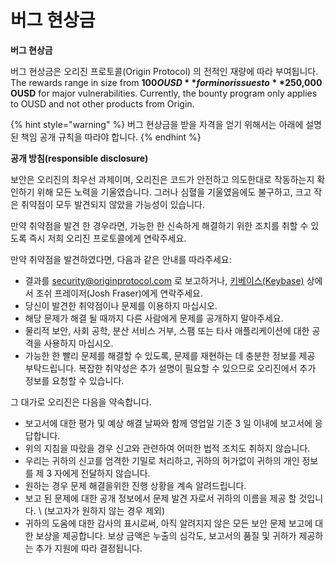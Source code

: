 # 버그 현상금

**버그 현상금**

버그 현상금은 오리진 프로토콜(Origin Protocol) 의 전적인 재량에 따라 부여됩니다. The rewards range in size from **$100 OUSD** for minor issues to **$250,000 OUSD** for major vulnerabilities. Currently, the bounty program only applies to OUSD and not other products from Origin.

{% hint style="warning" %}
버그 현상금을 받을 자격을 얻기 위해서는 아래에 설명된 책임 공개 규칙을 따라야 합니다.
{% endhint %}

**공개 방침(responsible disclosure)**

보안은 오리진의 최우선 과제이며, 오리진은 코드가 안전하고 의도한대로 작동하는지 확인하기 위해 모든 노력을 기울였습니다. 그러나 심혈을 기울였음에도 불구하고, 크고 작은 취약점이 모두 발견되지 않았을 가능성이 있습니다.

만약 취약점을 발견 한 경우라면, 가능한 한 신속하게 해결하기 위한 조치를 취할 수 있도록 즉시 저희 오리진 프로토콜에게 연락주세요.

만약 취약점을 발견하였다면, 다음과 같은 안내를 따라주세요:

* 결과를 [security@originprotocol.com](mailto:security@originprotcol.com) 로 보고하거나, [키베이스(Keybase)](https://keybase.io/joshfraser) 상에서 조쉬 프레이저(Josh Fraser)에게 연락주세요.
* 당신이 발견한 취약점이나 문제를 이용하지 마십시오.
* 해당 문제가 해결 될 때까지 다른 사람에게 문제를 공개하지 말아주세요.
* 물리적 보안, 사회 공학, 분산 서비스 거부, 스팸 또는 타사 애플리케이션에 대한 공격을 사용하지 마십시오.
* 가능한 한 빨리 문제를 해결할 수 있도록, 문제를 재현하는 데 충분한 정보를 제공 부탁드립니다. 복잡한 취약성은 추가 설명이 필요할 수 있으므로 오리진에서 추가 정보를 요청할 수 있습니다.

그 대가로 오리진은 다음을 약속합니다.

* 보고서에 대한 평가 및 예상 해결 날짜와 함께 영업일 기준 3 일 이내에 보고서에 응답합니다.
* 위의 지침을 따랐을 경우 신고와 관련하여 어떠한 법적 조치도 취하지 않습니다.
* 우리는 귀하의 신고를 엄격한 기밀로 처리하고, 귀하의 허가없이 귀하의 개인 정보를 제 3 자에게 전달하지 않습니다.
* 원하는 경우 문제 해결을위한 진행 상황을 계속 알려드립니다.
* 보고 된 문제에 대한 공개 정보에서 문제 발견 자로서 귀하의 이름을 제공 할 것입니다. \ (보고자가 원하지 않는 경우 제외\)
* 귀하의 도움에 대한 감사의 표시로써, 아직 알려지지 않은 모든 보안 문제 보고에 대한 보상을 제공합니다. 보상 금액은 누출의 심각도, 보고서의 품질 및 귀하가 제공하는 추가 지원에 따라 결정됩니다.  

